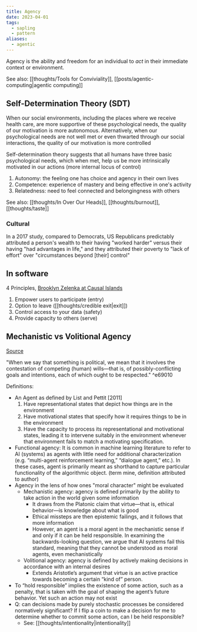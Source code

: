 ```yaml
---
title: Agency
date: 2023-04-01
tags:
  - sapling
  - pattern
aliases:
  - agentic
---
```


Agency is the ability and freedom for an individual to _act_ in their immediate context or environment.

See also: [[thoughts/Tools for Conviviality]], [[posts/agentic-computing|agentic computing]]

## Self-Determination Theory (SDT)

When our social environments, including the places where we receive health care, are more supportive of these psychological needs, the quality of our motivation is more autonomous. Alternatively, when our psychological needs are not well met or even thwarted through our social interactions, the quality of our motivation is more controlled

Self-determination theory suggests that all humans have three basic psychological needs, which when met, help us be more intrinsically motivated in our actions (more internal locus of control)

1. Autonomy: the feeling one has choice and agency in their own lives
2. Competence: experience of mastery and being effective in one's activity
3. Relatedness: need to feel connected and belongingness with others

See also: [[thoughts/In Over Our Heads]], [[thoughts/burnout]], [[thoughts/taste]]

### Cultural

In a 2017 study, compared to Democrats, US Republicans predictably attributed a person's wealth to their having "worked harder" versus their having "had advantages in life," and they attributed their poverty to "lack of effort" over "circumstances beyond [their] control"
## In software

4 Principles, [Brooklyn Zelenka at Causal Islands](https://youtu.be/YKf5ItBPQ50?t=3975)

1. Empower users to participate (entry)
2. Option to leave ([[thoughts/credible exit|exit]])
3. Control access to your data (safety)
4. Provide capacity to others (serve)

## Mechanistic vs Volitional Agency
[Source](https://arxiv.org/pdf/2404.13861)

"When we say that something is political, we mean that it involves the contestation of competing (human) wills—that is, of possibly-conflicting goals and intentions, each of which ought to be respected." ^e69010

Definitions:
- An Agent as defined by List and Pettit [2011]
	1. Have representational states that depict how things are in the environment
	2. Have motivational states that specify how it requires things to be in the environment
	3. Have the capacity to process its representational and motivational states, leading it to intervene suitably in the environment whenever that environment fails to match a motivating specification.
- Functional agency: It is common in machine learning literature to refer to AI (systems) as agents with little need for additional characterization (e.g. “multi-agent reinforcement learning,” “dialogue agent,” etc.). In these cases, agent is primarily meant as shorthand to capture particular functionality of the algorithmic object. (term mine, definition attributed to author)
- Agency in the lens of how ones "moral character" might be evaluated
	- Mechanistic agency: agency is defined primarily by the ability to take action in the world given some information
		- It draws from the Platonic claim that virtue—that is, ethical behavior—is knowledge about what is good
		- Ethical missteps are then epistemic failings, and it follows that more information
		- However, an agent is a moral agent in the mechanistic sense if and only if it can be held responsible. In examining the backwards-looking question, we argue that AI systems fail this standard, meaning that they cannot be understood as moral agents, even mechanistically
	- Volitional agency: agency is defined by actively making decisions in accordance with an internal desires
		- Extends Aristotle’s argument that virtue is an active practice towards becoming a certain “kind of” person.
- To “hold responsible” implies the existence of some action, such as a penalty, that is taken with the goal of shaping the agent’s future behavior. Yet such an action may not exist
- Q: can decisions made by purely stochastic processes be considered normatively significant? If I flip a coin to make a decision for me to determine whether to commit some action, can I be held responsible?
	- See: [[thoughts/intentionality|intentionality]]